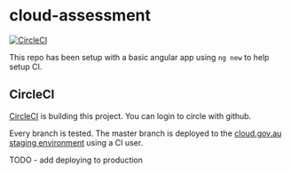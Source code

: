 # cloud-assessment

[![CircleCI](https://circleci.com/gh/govau/cloud-assessment.svg?style=svg)](https://circleci.com/gh/govau/cloud-assessment)

This repo has been setup with a basic angular app using `ng new` to help setup CI.

## CircleCI

[CircleCI](https://circleci.com/gh/govau/cloud-assessment) is building this project. You can login to circle with github.

Every branch is tested. The master branch is deployed to the [cloud.gov.au staging environment](https://console.system.y.cld.gov.au/) using a CI user.

TODO - add deploying to production
